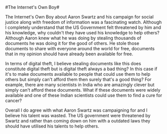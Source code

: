 #The Internet's Own Boy#

The Internet's Own Boy about Aaron Swartz and his campaign for social justice along with freedom of information was a fascinating watch. Although I completely understand that the US Government felt threatened by him and his knowledge, why couldn't they have used his knowledge to help others? Although Aaron knew what he was doing by stealing thousands of documents he was doing it for the good of others. He stole those documents to share with everyone around the world for free, documents that in my opinion should have already been available for free.

In terms of digital theft, I believe stealing documents like this does constitute digital theft but is digital theft always a bad thing? In this case if it's to make documents available to people that could use them to help others but simply can't afford them then surely that's a good thing? For example, there are many scientists in India who are amazingly clever but simply can't afford these documents. What if these documents were widely available and one of these Indian scientists could use them to find a cure for cancer?

Overall I do agree with what Aaron Swartz was campaigning for and I believe his talent was wasted. The US government were threatened by Swartz and rather than coming down on him with a outdated laws they should have utilised his talents to help others.